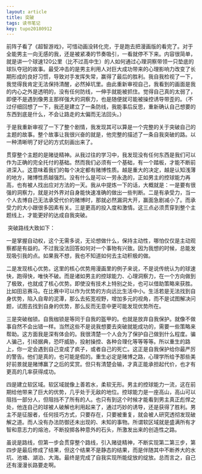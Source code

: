 ```yaml
---
layout: article
title: 突破
tags: 读书笔记
key: tupo20180912
---
```


前阵子看了《超智游戏》，可惜动画没转化完，于是跑去把漫画版的看完了。对于全能男主一向无感的我，还是被紧凑的节奏吸引，一看就停不下来。内容很简单，就是讲一个球速120公里（比不过高中生）的人如何通过心理洞察带领一只垫底的球队夺冠的故事。<!--more-->最受冲击的是男主利用人对巨大成功带来的心理影响力改变了长期形成的良好习惯，导致对手发挥失常，赢得了最后的胜利。我自我检视了一下，我觉得我肯定无法保持清醒，必然掉坑里。由此重新审视自己，我看到的画面是我的内心之外是透明的，没有任何防线，一伸手就能被抓住。觉得自己真的太弱了，即便不是遇到像男主那样强大的洞察力，也是随便就可能被操控诱导带歪的。（不过仔细回想了一下，我还是建立了一条防线，我能事后反思，重新确认自己想要的东西到底是什么，不会让路走的太偏而无法回头。）

​    于是我重新审视了一下了整个剧情，我发现其可以算是一个完整的关于突破自己的主题的故事。整个故事让我很兴奋的就是，他完整的描述了一条自我突破的路。以一种清晰明了好记的方式刻画出来了。

​    贯穿整个主题的是赌徒精神。从我过往的学习中，我发现没有任何东西是我们可以作为正确的完全托付的基础。然而我们必须有一个基础，有一个踏板，才能不断前进深入。这意味着我们的每个决定都有赌博性质。越是重大的决定，越是认知浅薄的地方，赌博性质越强烈。没有什么是可以一劳永逸的，正如男主的控球能力再高，也有被人找出应对方法的一天。我从中提炼一下的话，大概就是：一是要有很强的洞察力，就是对外界对自身能快速准确的做出一些判断。二是有承受力，当一个人去博自己无法承受代价的赌博时，那就必然漏洞大开，赢面急剧减小了。而承受力的大小跟很多因素有关。三是更高的投入度和激情。这三点必须贯穿到整个主题线上，才能更好的达成自我突破。

​    突破路线大致如下：

​    一是掌握自动权，这个无需多说，无论想做什么，保持主动性，哪怕仅仅是主动观察都是有益的。不过我没法回答如何对一个事物有兴致。因为我想的时候，总能发现吸引我的点。如果我不想，我也不知道如何去主动积极的做。

​    二是发现核心优势。这里的核心优势用漫画里的例子来说，不是说传统认为的球速快，跑得快，唯快不破。而是诸如男主的控球能力、心理洞察力，在一个方向做到了极致，也就成了核心优势。即使没有技术上特别之处，也可以借助策略来获胜。比如田忌赛马。在比赛中可以作为优势的方向远比生活中小。生活若是无法找到自身优势，陷入自卑的泥潭，那么去拓宽视野，增加多元的视角，而不是试图解决问题，试图去找到自身的优势，那么反而无意中更可能发现优势所在。

​    三是突破枷锁。自我枷锁是等同于自我的盔甲的。也就是放弃自我保护。就像不做事自然不会出错一样。当然这些不是说我想要去突破就能成功的，需要一些策略来帮助。这方面我是深有体会的。我很清楚一个人会为了保护自己做到什么程度。骗人骗己，引经据典，恐吓威胁，投射操控、各种合理化等等等等。所以重生的路上，你一定会遇到自己变成了疯子，或者自己的死亡。这正是自我保护给你最严厉的警告。他们是真的，也可能是假的。重生必定是赌博之路，心理学所给予那些美好前景就是赌博赢了之后的奖赏。但只有清楚会输，才真正能承担起代价，也才有更高的几率获得成功。

​    四是建立软区域。软区域就像上善若水，柔软无形。男主的控球能力一流，这在前期给他带来了巨大的优势，几乎处于无敌的地位。控球能力是一座高山，高山可以阻挡一部分人，但阻挡不了所有的人。也只有到这个时候才能看到男主真正彪悍之处，他连自己的球被人破解也利用起来了，通过巧妙的诱导，还是获得了胜利。男主不是征服者，任何技巧方式，只要存在，只要被重复，就会被人研究透彻发现破解之道。而人没有办法防御还未出现的、未知的事物。所谓软区域就是盛满所有才智和意志力的熔池，不断投掷各种意外的石头，所激发出来的创造性之路。

​    虽说是路线，但第一步会贯穿整个路线，引入赌徒精神，不断实现第二第三步，第四步是最后修成了结果，但这个结果不是静态的结果，而是伴随其中不断养大的水坑、池塘、湖泊、大海。最终是完成了自我实现所能绽放的绽放。总而言之，自己还有漫漫长路要走啊。